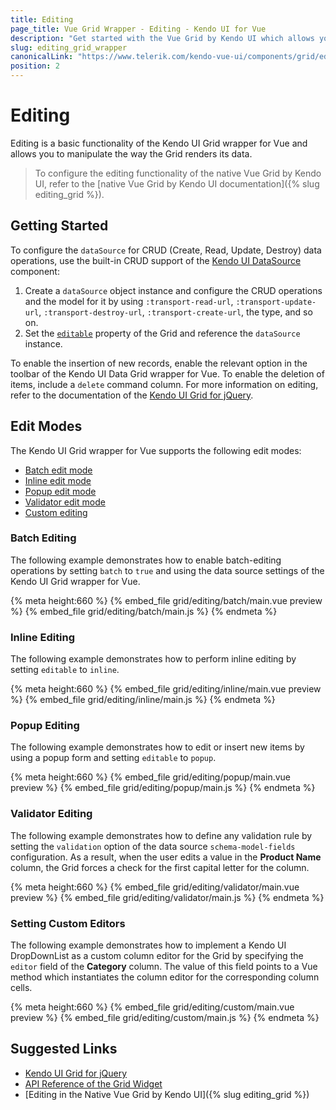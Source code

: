```yaml
---
title: Editing
page_title: Vue Grid Wrapper - Editing - Kendo UI for Vue
description: "Get started with the Vue Grid by Kendo UI which allows you to manipulate the way the Grid renders its data."
slug: editing_grid_wrapper
canonicalLink: "https://www.telerik.com/kendo-vue-ui/components/grid/editing/"
position: 2
---
```


<div><WrapperBanner link="/kendo-vue-ui/components/grid/editing"></WrapperBanner></div>

# Editing

Editing is a basic functionality of the Kendo UI Grid wrapper for Vue and allows you to manipulate the way the Grid renders its data.

> To configure the editing functionality of the native Vue Grid by Kendo UI, refer to the [native Vue Grid by Kendo UI documentation]({% slug editing_grid %}).

## Getting Started

To configure the `dataSource` for CRUD (Create, Read, Update, Destroy) data operations, use the built-in CRUD support of the [Kendo UI DataSource](https://docs.telerik.com/kendo-ui/framework/datasource/overview) component:

1. Create a `dataSource` object instance and configure the CRUD operations and the model for it by using `:transport-read-url`, `:transport-update-url`, `:transport-destroy-url`, `:transport-create-url`, the type, and so on.
1. Set the [`editable`](https://docs.telerik.com/kendo-ui/api/javascript/ui/grid#configuration-editable) property of the Grid and reference the `dataSource` instance.

To enable the insertion of new records, enable the relevant option in the toolbar of the Kendo UI Data Grid wrapper for Vue. To enable the deletion of items, include a `delete` command column. For more information on editing, refer to the documentation of the [Kendo UI Grid for jQuery](https://docs.telerik.com/kendo-ui/controls/data-management/grid/editing).

## Edit Modes

The Kendo UI Grid wrapper for Vue supports the following edit modes:
* [Batch edit mode](#toc-batch-editing)
* [Inline edit mode](#toc-inline-editing)
* [Popup edit mode](#toc-popup-editing)
* [Validator edit mode](#toc-validator-editing)
* [Custom editing](#toc-custom-editing)

### Batch Editing

The following example demonstrates how to enable batch-editing operations by setting `batch` to `true` and using the data source settings of the Kendo UI Grid wrapper for Vue.

{% meta height:660 %}
{% embed_file grid/editing/batch/main.vue preview %}
{% embed_file grid/editing/batch/main.js %}
{% endmeta %}

### Inline Editing

The following example demonstrates how to perform inline editing by setting `editable` to `inline`.

{% meta height:660 %}
{% embed_file grid/editing/inline/main.vue preview %}
{% embed_file grid/editing/inline/main.js %}
{% endmeta %}

### Popup Editing

The following example demonstrates how to edit or insert new items by using a popup form and setting `editable` to `popup`.

{% meta height:660 %}
{% embed_file grid/editing/popup/main.vue preview %}
{% embed_file grid/editing/popup/main.js %}
{% endmeta %}

### Validator Editing

The following example demonstrates how to define any validation rule by setting the `validation` option of the data source `schema-model-fields` configuration. As a result, when the user edits a value in the **Product Name** column, the Grid forces a check for the first capital letter for the column.

{% meta height:660 %}
{% embed_file grid/editing/validator/main.vue preview %}
{% embed_file grid/editing/validator/main.js %}
{% endmeta %}

### Setting Custom Editors

The following example demonstrates how to implement a Kendo UI DropDownList as a custom column editor for the Grid by specifying the `editor` field of the **Category** column. The value of this field points to a Vue method which instantiates the column editor for the corresponding column cells.

{% meta height:660 %}
{% embed_file grid/editing/custom/main.vue preview %}
{% embed_file grid/editing/custom/main.js %}
{% endmeta %}

## Suggested Links

* [Kendo UI Grid for jQuery](https://docs.telerik.com/kendo-ui/controls/data-management/grid/overview)
* [API Reference of the Grid Widget](https://docs.telerik.com/kendo-ui/api/javascript/ui/grid)
* [Editing in the Native Vue Grid by Kendo UI]({% slug editing_grid %})
